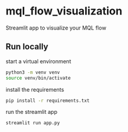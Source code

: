 # mql_flow_visualization

Streamlit app to visualize your MQL flow

## Run locally

start a virtual environment

```bash
python3 -m venv venv
source venv/bin/activate
```

install the requirements

```bash
pip install -r requirements.txt
```

run the streamlit app

```bash
streamlit run app.py
```